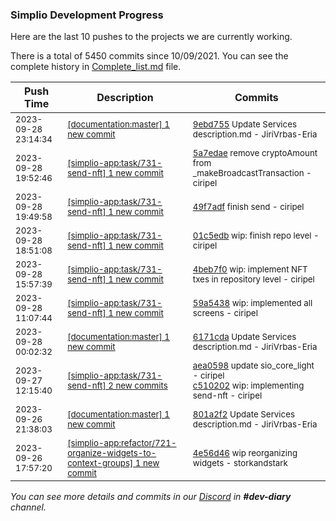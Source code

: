
### Simplio Development Progress

Here are the last 10 pushes to the projects we are currently working.

There is a total of 5450 commits since 10/09/2021. You can see the complete history in
 [Complete_list.md](Complete_list.md) file.

| Push Time | Description | Commits |
| --- | --- | --- |
| <sub>2023-09-28 23:14:34</sub> | <sub>[[documentation:master] 1 new commit](https://github.com/SimplioOfficial/documentation/commit/9ebd7552bd036faa17d58a3b2d70af94e7f9a510)</sub> | <sub>[9ebd755](https://github.com/SimplioOfficial/documentation/commit/9ebd7552bd036faa17d58a3b2d70af94e7f9a510) Update Services description.md - JiriVrbas-Eria</sub> |
| <sub>2023-09-28 19:52:46</sub> | <sub>[[simplio-app:task/731-send-nft] 1 new commit](https://github.com/SimplioOfficial/simplio-app/commit/5a7edae895aadd88d899422644638b739cc65f99)</sub> | <sub>[5a7edae](https://github.com/SimplioOfficial/simplio-app/commit/5a7edae895aadd88d899422644638b739cc65f99) remove cryptoAmount from _makeBroadcastTransaction - ciripel</sub> |
| <sub>2023-09-28 19:49:58</sub> | <sub>[[simplio-app:task/731-send-nft] 1 new commit](https://github.com/SimplioOfficial/simplio-app/commit/49f7adf6812cb2a74106385d6ea51b92b5795289)</sub> | <sub>[49f7adf](https://github.com/SimplioOfficial/simplio-app/commit/49f7adf6812cb2a74106385d6ea51b92b5795289) finish send - ciripel</sub> |
| <sub>2023-09-28 18:51:08</sub> | <sub>[[simplio-app:task/731-send-nft] 1 new commit](https://github.com/SimplioOfficial/simplio-app/commit/01c5edb21a08a70a3a4ae962f56a5b2d729d4171)</sub> | <sub>[01c5edb](https://github.com/SimplioOfficial/simplio-app/commit/01c5edb21a08a70a3a4ae962f56a5b2d729d4171) wip: finish repo level - ciripel</sub> |
| <sub>2023-09-28 15:57:39</sub> | <sub>[[simplio-app:task/731-send-nft] 1 new commit](https://github.com/SimplioOfficial/simplio-app/commit/4beb7f05c0b56c6b245b67af528993ce812e26fa)</sub> | <sub>[4beb7f0](https://github.com/SimplioOfficial/simplio-app/commit/4beb7f05c0b56c6b245b67af528993ce812e26fa) wip: implement NFT txes in repository level - ciripel</sub> |
| <sub>2023-09-28 11:07:44</sub> | <sub>[[simplio-app:task/731-send-nft] 1 new commit](https://github.com/SimplioOfficial/simplio-app/commit/59a5438db1213662ff483759220103175d247884)</sub> | <sub>[59a5438](https://github.com/SimplioOfficial/simplio-app/commit/59a5438db1213662ff483759220103175d247884) wip: implemented all screens - ciripel</sub> |
| <sub>2023-09-28 00:02:32</sub> | <sub>[[documentation:master] 1 new commit](https://github.com/SimplioOfficial/documentation/commit/6171cda63663a1e461692b9724d51809a779c93e)</sub> | <sub>[6171cda](https://github.com/SimplioOfficial/documentation/commit/6171cda63663a1e461692b9724d51809a779c93e) Update Services description.md - JiriVrbas-Eria</sub> |
| <sub>2023-09-27 12:15:40</sub> | <sub>[[simplio-app:task/731-send-nft] 2 new commits](https://github.com/SimplioOfficial/simplio-app/compare/e2f99128cfbb...c5102022753e)</sub> | <sub>[aea0598](https://github.com/SimplioOfficial/simplio-app/commit/aea0598b49a15f697934b732ebd1e027098f203b) update sio_core_light - ciripel<br>[c510202](https://github.com/SimplioOfficial/simplio-app/commit/c5102022753e6245016586e83e7b53f5bf902d8b) wip: implementing send-nft - ciripel</sub> |
| <sub>2023-09-26 21:38:03</sub> | <sub>[[documentation:master] 1 new commit](https://github.com/SimplioOfficial/documentation/commit/801a2f29dd5b05280b982ed5bbbd8056199652df)</sub> | <sub>[801a2f2](https://github.com/SimplioOfficial/documentation/commit/801a2f29dd5b05280b982ed5bbbd8056199652df) Update Services description.md - JiriVrbas-Eria</sub> |
| <sub>2023-09-26 17:57:20</sub> | <sub>[[simplio-app:refactor/721-organize-widgets-to-context-groups] 1 new commit](https://github.com/SimplioOfficial/simplio-app/commit/4e56d461713c9604fc371615f1dad3b097bda2c0)</sub> | <sub>[4e56d46](https://github.com/SimplioOfficial/simplio-app/commit/4e56d461713c9604fc371615f1dad3b097bda2c0) wip reorganizing widgets - storkandstark</sub> |

_You can see more details and commits in our [Discord](https://discord.gg/aKhjuwZmdP) in **#dev-diary** channel._
